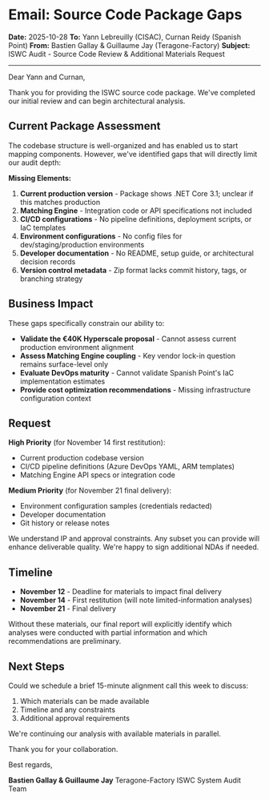 # Email: Source Code Package Gaps

**Date:** 2025-10-28
**To:** Yann Lebreuilly (CISAC), Curnan Reidy (Spanish Point)
**From:** Bastien Gallay & Guillaume Jay (Teragone-Factory)
**Subject:** ISWC Audit - Source Code Review & Additional Materials Request

---

Dear Yann and Curnan,

Thank you for providing the ISWC source code package. We've completed our initial review and can begin architectural analysis.

## Current Package Assessment

The codebase structure is well-organized and has enabled us to start mapping components. However, we've identified gaps that will directly limit our audit depth:

**Missing Elements:**

1. **Current production version** - Package shows .NET Core 3.1; unclear if this matches production
2. **Matching Engine** - Integration code or API specifications not included
3. **CI/CD configurations** - No pipeline definitions, deployment scripts, or IaC templates
4. **Environment configurations** - No config files for dev/staging/production environments
5. **Developer documentation** - No README, setup guide, or architectural decision records
6. **Version control metadata** - Zip format lacks commit history, tags, or branching strategy

## Business Impact

These gaps specifically constrain our ability to:

- **Validate the €40K Hyperscale proposal** - Cannot assess current production environment alignment
- **Assess Matching Engine coupling** - Key vendor lock-in question remains surface-level only
- **Evaluate DevOps maturity** - Cannot validate Spanish Point's IaC implementation estimates
- **Provide cost optimization recommendations** - Missing infrastructure configuration context

## Request

**High Priority** (for November 14 first restitution):
- Current production codebase version
- CI/CD pipeline definitions (Azure DevOps YAML, ARM templates)
- Matching Engine API specs or integration code

**Medium Priority** (for November 21 final delivery):
- Environment configuration samples (credentials redacted)
- Developer documentation
- Git history or release notes

We understand IP and approval constraints. Any subset you can provide will enhance deliverable quality. We're happy to sign additional NDAs if needed.

## Timeline

- **November 12** - Deadline for materials to impact final delivery
- **November 14** - First restitution (will note limited-information analyses)
- **November 21** - Final delivery

Without these materials, our final report will explicitly identify which analyses were conducted with partial information and which recommendations are preliminary.

## Next Steps

Could we schedule a brief 15-minute alignment call this week to discuss:
1. Which materials can be made available
2. Timeline and any constraints
3. Additional approval requirements

We're continuing our analysis with available materials in parallel.

Thank you for your collaboration.

Best regards,

**Bastien Gallay & Guillaume Jay**
Teragone-Factory
ISWC System Audit Team
